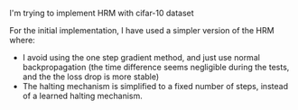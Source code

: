 I'm trying to implement HRM with cifar-10 dataset

For the initial implementation, I have used a simpler version of the HRM where:
- I avoid using the one step gradient method, and just use normal backpropagation (the time difference seems negligible during the tests, and the the loss drop is more stable)
- The halting mechanism is simplified to a fixed number of steps, instead of a learned halting mechanism.